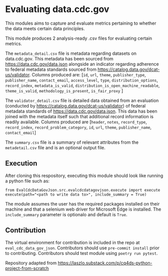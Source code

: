 # Evaluating data.cdc.gov
This modules aims to capture and evaluate metrics pertaining to whether the data meets certain data principles.

This module produces 2 analysis-ready .csv files for evaluating certain metrics.

The `metadata_detail.csv` file is metadata regarding datasets on data.cdc.gov. This metadata has been sourced from https://data.cdc.gov/data.json alongside an indicator regarding adherence to federal metadata standards sourced from https://catalog.data.gov/dcat-us/validator. Columns produced are: [`id`, `url`, `theme`, `publisher_type`, `publisher_name`, `contact_email`, `access_level`, `type`, `distribution_options`, `record_index`, `metadata_is_valid`, `distribution_is_open_machine_readable`, `theme_is_valid`, `methodology_is_present`, `is_fair_proxy`
]

The `validator_detail.csv` file is detailed data obtained from an evaluation (conducted by https://catalog.data.gov/dcat-us/validator) of federal metadata standards of  https://data.cdc.gov/data.json. This data has been joined with the metadata itself such that additional record information is readily available. Columns produced are  [`header`, `notes`, `record_type`, `record_index`, `record_problem_category`, `id`, `url`, `theme`, `publisher_name`, `contact_email`]

The `summary.csv` file is a summary of relevant attributes from the `metadetail.csv` file and is an optional output file.

## Execution
After cloning this respository, executing this module should look like running a python file such as:
```
from EvalCdcDataGovJson.src.evalcdcdatagovjson.execute import execute
execute(path="<path to write data to>", include_summary = True)
```

The module assumes the user has the required packages installed on their machine and that a selenium web driver for Microsoft Edge is installed.
The `include_summary` parameter is optionalo and default is `True`.

## Contribution
The virtual environment for contribution is included in the repo at `eval_cdc_data_gov_json`. Contributors should use `pre-commit install` prior to contributing. Contributors should test module using `poetry run pytest`.

Repository adapted from https://laszlo.substack.com/p/cq4ds-python-project-from-scratch
